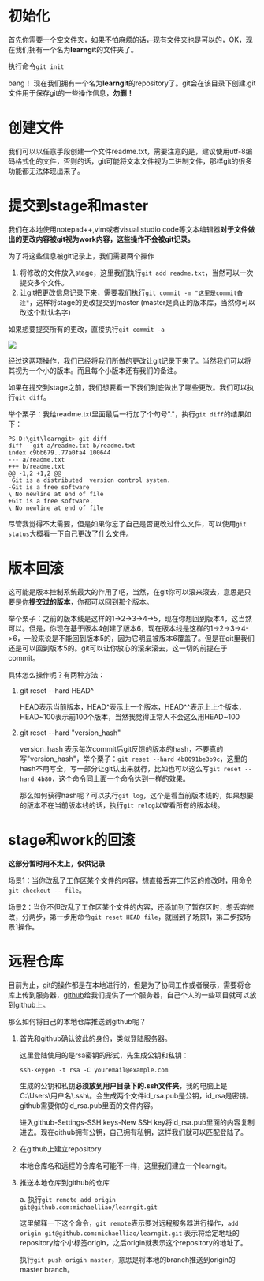 # 初始化
首先你需要一个空文件夹，~~如果不怕麻烦的话，现有文件夹也是可以的~~，OK，现在我们拥有一个名为**learngit**的文件夹了。

执行命令`git init`

bang！ 现在我们拥有一个名为**learngit**的repository了。git会在该目录下创建.git文件用于保存git的一些操作信息，**勿删！**

# 创建文件
我们可以以任意手段创建一个文件readme.txt，需要注意的是，建议使用utf-8编码格式化的文件，否则的话，git可能将文本文件视为二进制文件，那样git的很多功能都无法体现出来了。

# 提交到stage和master
我们在本地使用notepad++,vim或者visual studio code等文本编辑器**对于文件做出的更改内容被git视为work内容，这些操作不会被git记录。**

为了将这些信息被git记录上，我们需要两个操作
1. 将修改的文件放入stage，这里我们执行`git add readme.txt`，当然可以一次提交多个文件。
2. 让git把更改信息记录下来，需要我们执行`git commit -m "这里是commit备注"`，这样将stage的更改提交到master (master是真正的版本库，当然你可以改这个默认名字)

如果想要提交所有的更改，直接执行`git commit -a`

![](https://cdn.liaoxuefeng.com/cdn/files/attachments/001384907702917346729e9afbf4127b6dfbae9207af016000/0)

经过这两项操作，我们已经将我们所做的更改让git记录下来了。当然我们可以将其视为一个小的版本。而且每个小版本还有我们的备注。

如果在提交到stage之前，我们想要看一下我们到底做出了哪些更改。我们可以执行`git diff`。

举个栗子：我给readme.txt里面最后一行加了个句号"."，执行`git diff`的结果如下：
```
PS D:\git\learngit> git diff
diff --git a/readme.txt b/readme.txt
index c9bb679..77a0fa4 100644
--- a/readme.txt
+++ b/readme.txt
@@ -1,2 +1,2 @@
 Git is a distributed  version control system.
-Git is a free software
\ No newline at end of file
+Git is a free software.
\ No newline at end of file
```

尽管我觉得不太需要，但是如果你忘了自己是否更改过什么文件，可以使用`git status`大概看一下自己更改了什么文件。

# 版本回滚
这可能是版本控制系统最大的作用了吧，当然，在git你可以滚来滚去，意思是只要是你**提交过的版本**，你都可以回到那个版本。

举个栗子：之前的版本线是这样的1->2->3->4->5，现在你想回到版本4，这当然可以。但是，你现在基于版本4创建了版本6，现在版本线是这样的1->2->3->4->6，一般来说是不能回到版本5的，因为它明显被版本6覆盖了。但是在git里我们还是可以回到版本5的。git可以让你放心的滚来滚去，这一切的前提在于commit。

具体怎么操作呢？有两种方法：

1.  git reset --hard HEAD^


    HEAD表示当前版本，HEAD^表示上一个版本，HEAD^^表示上上个版本，HEAD~100表示前100个版本，当然我觉得正常人不会这么用HEAD~100

2. git reset --hard "version_hash"

    version_hash 表示每次commit后git反馈的版本的hash，不要真的写"version_hash"，举个栗子：`git reset --hard 4b8091be3b9c`，这里的hash不用写全，写一部分让git认出来就行，比如也可以这么写`git reset --hard 4b80`，这个命令同上面一个命令达到一样的效果。

    那么如何获得hash呢？可以执行`git log`，这个是看当前版本线的，如果想要的版本不在当前版本线的话，执行`git relog`以查看所有的版本线。
    
# stage和work的回滚
**这部分暂时用不太上，仅供记录**

场景1：当你改乱了工作区某个文件的内容，想直接丢弃工作区的修改时，用命令`git checkout -- file`。

场景2：当你不但改乱了工作区某个文件的内容，还添加到了暂存区时，想丢弃修改，分两步，第一步用命令`git reset HEAD file`，就回到了场景1，第二步按场景1操作。

# 远程仓库
目前为止，git的操作都是在本地进行的，但是为了协同工作或者展示，需要将仓库上传到服务器，[github](https://github.com)给我们提供了一个服务器，自己个人的一些项目就可以放到github上。

那么如何将自己的本地仓库推送到github呢？

1. 首先和github确认彼此的身份，类似登陆服务器。

    这里登陆使用的是rsa密钥的形式，先生成公钥和私钥：
    
    `ssh-keygen -t rsa -C youremail@example.com`
    
    生成的公钥和私钥**必须放到用户目录下的.ssh文件夹**，我的电脑上是C:\Users\用户名\\.ssh\。会生成两个文件id_rsa.pub是公钥，id_rsa是密钥。github需要你的id_rsa.pub里面的文件内容。

    进入github-Settings-SSH keys-New SSH key将id_rsa.pub里面的内容复制进去。现在github拥有公钥，自己拥有私钥，这样我们就可以匹配登陆了。

2. 在github上建立repository

    本地仓库名和远程的仓库名可能不一样，这里我们建立一个learngit。

3. 推送本地仓库到github的仓库

    a. 执行`git remote add origin git@github.com:michaelliao/learngit.git`
    
    这里解释一下这个命令，`git remote`表示要对远程服务器进行操作，`add origin git@github.com:michaelliao/learngit.git` 表示将给定地址的repository给个小标签origin，之后origin就表示这个repository的地址了。

    执行`git push origin master`，意思是将本地的branch推送到origin的master branch。  